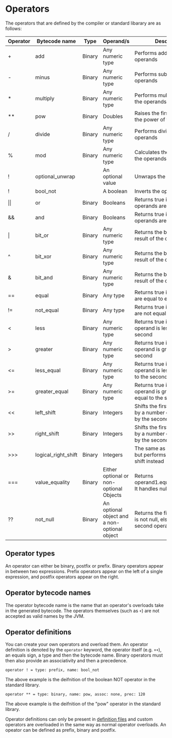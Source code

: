 # Operators
The operators that are defined by the compiler or standard libarary are as follows:

| Operator | Bytecode name       | Type   | Operand/s                                    | Description                                                                       |
|----------|---------------------|--------|----------------------------------------------|-----------------------------------------------------------------------------------|
| +        | add                 | Binary | Any numeric type                             | Performs addition on the operands                                                 |
| -        | minus               | Binary | Any numeric type                             | Performs subtraction on the operands                                              |
| *        | multiply            | Binary | Any numeric type                             | Performs multiplication on the operands                                           |
| **       | pow                 | Binary | Doubles                                      | Raises the first operand to the power of the other                                |
| /        | divide              | Binary | Any numeric type                             | Performs division on the operands                                                 |
| %        | mod                 | Binary | Any numeric type                             | Calculates the remainder of the operands                                          |
| !        | optional_unwrap     |        | An optional value                            | Unwraps the optional value                                                        |
| !        | bool_not            |        | A boolean                                    | Inverts the operand                                                               |
| \|\|       | or                  | Binary | Booleans                                     | Returns true if either of the operands are true                                   |
| &&       | and                 | Binary | Booleans                                     | Returns true if both of the operands are true                                     |
| \|        | bit_or              | Binary | Any numeric type                             | Returns the bitwise OR result of the operands                                     |
| ^        | bit_xor             | Binary | Any numeric type                             | Returns the bitwise XOR result of the operands                                    |
| &        | bit_and             | Binary | Any numeric type                             | Returns the bitwise AND result of the operands                                    |
| ==       | equal               | Binary | Any type                                     | Returns true if the operands are equal to each other                              |
| !=       | not_equal           | Binary | Any type                                     | Returns true if the operands are not equal to each other                          |
| <        | less                | Binary | Any numeric type                             | Returns true if the first operand is less than the second                         |
| >        | greater             | Binary | Any numeric type                             | Returns true if the first operand is greater than the second                      |
| <=       | less_equal          | Binary | Any numeric type                             | Returns true if the first operand is less than or equal to the second             |
| >=       | greater_equal       | Binary | Any numeric type                             | Returns true if the first operand is greater than or equal to the second          |
| <<       | left_shift          | Binary | Integers                                     | Shifts the first operand left by a number of bits, denoted by the second operand  |
| >>       | right_shift         | Binary | Integers                                     | Shifts the first operand right by a number of bits, denoted by the second operand |
| >>>      | logical_right_shift | Binary | Integers                                     | The same as the right shift but performs an arithmetic shift instead              |
| ===      | value_equality      | Binary | Either optional or non-optional Objects      | Returns operand1.equals(operand2). It handles null cases too.                     |
| ??       | not_null            | Binary | An optional object and a non-optional object | Returns the first operand if it is not null, else it returns the second operand   |

## Operator types
An operator can either be binary, postfix or prefix. Binary operators appear in between two expressions. Prefix operators appear on the left of a single expression, and postfix operators appear on the right.

## Operator bytecode names
The operator bytecode name is the name that an operator's overloads take in the generated bytecode. The operators themselves (such as `+`) are not accepted as valid names by the JVM.

## Operator definitions
You can create your own operators and overload them. An operator definition is denoted by the `operator` keyword, the operator itself (e.g. `++`), an equals sign, a type and then the bytecode name. Binary operators must then also provide an associativity and then a precedence.

```
operator ! = type: prefix, name: bool_not
```

The above example is the deifnition of the boolean NOT operator in the standard library.

```
operator ** = type: binary, name: pow, assoc: none, prec: 120
```

The above example is the deifnition of the "pow" operator in the standard library.

Operator definitions can only be present in [definition files](Definition_files.md) and custom operators are overloaded in the same way as normal operator overloads. An opeator can be defined as prefix, binary and postfix.
